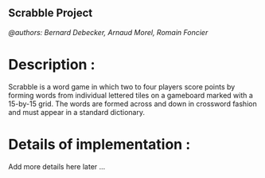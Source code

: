 ## Scrabble Project
*@authors: Bernard Debecker, Arnaud Morel, Romain Foncier*

# Description :

Scrabble is a word game in which two to four players score points by forming words from individual lettered tiles on a gameboard marked with a 15-by-15 grid. The words are formed across and down in crossword fashion and must appear in a standard dictionary.

# Details of implementation :
Add more details here later ...